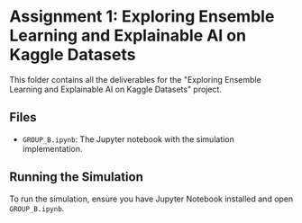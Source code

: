 # Assignment 1: Exploring Ensemble Learning and Explainable AI on Kaggle Datasets
This folder contains all the deliverables for the "Exploring Ensemble Learning and Explainable AI on Kaggle Datasets" project.
## Files
- `GROUP_B.ipynb`: The Jupyter notebook with the simulation implementation.

## Running the Simulation
To run the simulation, ensure you have Jupyter Notebook installed and open
`GROUP_B.ipynb`.
